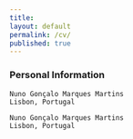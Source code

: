```yaml
---
title:
layout: default
permalink: /cv/
published: true
---
```


### Personal Information ###

~~~
Nuno Gonçalo Marques Martins
Lisbon, Portugal
~~~

```
Nuno Gonçalo Marques Martins
Lisbon, Portugal
```